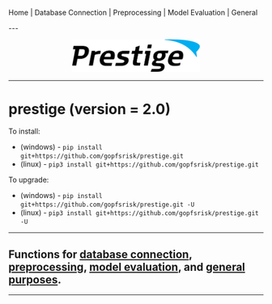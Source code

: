 <p>Home | Database Connection | Preprocessing | Model Evaluation | General</p>
---

<p align="center"><img src="img/prestige_logo.png" alt="Prestige logo" width=50% height=50% /></p>

---
<h1>prestige (version = 2.0)</h1>

To install:
- (windows) - ```pip install git+https://github.com/gopfsrisk/prestige.git```
- (linux) - ```pip3 install git+https://github.com/gopfsrisk/prestige.git```

To upgrade:
- (windows) - ```pip install git+https://github.com/gopfsrisk/prestige.git -U```
- (linux) - ```pip3 install git+https://github.com/gopfsrisk/prestige.git -U```

---
## Functions for [database connection](doc/db_connection.md), [preprocessing](doc/preprocessing.md), [model evaluation](doc/model_eval.md), and [general purposes](doc/general.md).

---
